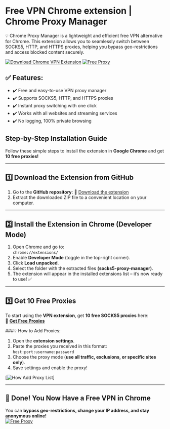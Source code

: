 # Free VPN Chrome extension | Chrome Proxy Manager
💡 Chrome Proxy Manager is a lightweight and efficient free VPN alternative for Chrome.  This extension allows you to seamlessly switch between SOCKS5, HTTP, and HTTPS proxies, helping you bypass geo-restrictions and access blocked content securely.

 [![Download Chrome VPN Extension](https://github.com/seojacky/free-vpn-chrome-extension/blob/master/Download-extension.png)](https://github.com/seojacky/free-vpn-chrome-extension/releases/download/latest/free-vpn-chrome-extension.zip)      [![Free Proxy](https://github.com/seojacky/free-vpn-chrome-extension/blob/master/Free-Web-Proxies.png)](https://www.webshare.io/?referral_code=cqjv56e3hysl)

 
## ✅ Features:

- ✔️ Free and easy-to-use VPN proxy manager  
- ✔️ Supports SOCKS5, HTTP, and HTTPS proxies  
- ✔️ Instant proxy switching with one click  
- ✔️ Works with all websites and streaming services  
- ✔️ No logging, 100% private browsing  



## **Step-by-Step Installation Guide**  
Follow these simple steps to install the extension in **Google Chrome** and get **10 free proxies!**  

---

## **1️⃣ Download the Extension from GitHub**  
1. Go to the **GitHub repository**:  🔗 [Download the extension](https://github.com/seojacky/free-vpn-chrome-extension/releases/download/latest/free-vpn-chrome-extension.zip)   
2. Extract the downloaded ZIP file to a convenient location on your computer.  

---

## **2️⃣ Install the Extension in Chrome (Developer Mode)**  
1. Open Chrome and go to:  
   ```chrome://extensions/```  
2. Enable **Developer Mode** (toggle in the top-right corner).  
3. Click **Load unpacked**.  
4. Select the folder with the extracted files **(socks5-proxy-manager)**.  
5. The extension will appear in the installed extensions list – it’s now ready to use! ✅  

---

## **3️⃣ Get 10 Free Proxies**  
To start using the **VPN extension**, get **10 free SOCKS5 proxies** here:  
🔗 [**Get Free Proxies**](https://www.webshare.io/?referral_code=cqjv56e3hysl)  

###💡 How to Add Proxies: 
1. Open the **extension settings**.  
2. Paste the proxies you received in this format:  
   ```host:port:username:password```  
3. Choose the proxy mode (**use all traffic, exclusions, or specific sites only**).  
4. Save settings and enable the proxy!

[![How Add Proxy List](https://github.com/seojacky/free-vpn-chrome-extension/blob/master/How-Add-Proxy-List.png)]

---

## 🎯 Done! You Now Have a Free VPN in Chrome  
You can **bypass geo-restrictions, change your IP address, and stay anonymous online!**  
[![Free Proxy](https://github.com/seojacky/free-vpn-chrome-extension/raw/master/webshare-free-proxy-1200x350.png)](https://www.webshare.io/?referral_code=cqjv56e3hysl)


